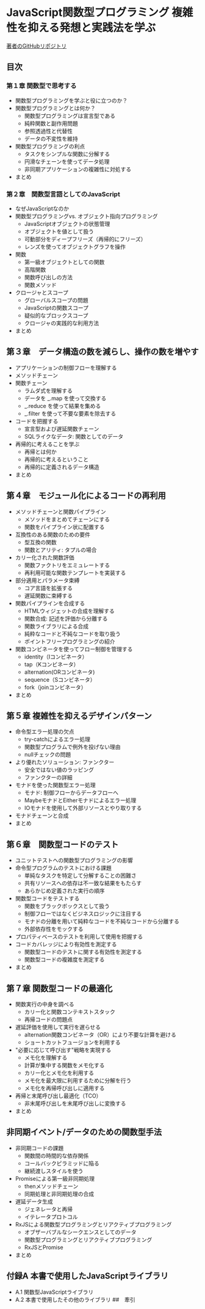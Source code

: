 # JavaScript関数型プログラミング 複雑性を抑える発想と実践法を学ぶ

[著者のGitHubリポジトリ](https://github.com/luijar/functional-programming-js)

## 目次
### 第１章 関数型で思考する
- 関数型プログラミングを学ぶと役に立つのか？<br>
- 関数型プログラミングとは何か？
  - 関数型プログラミングは宣言型である
  - 純粋関数と副作用問題
  - 参照透過性と代替性
  - データの不変性を維持
- 関数型プログラミングの利点
  - タスクをシンプルな関数に分解する
  - 円滑なチェーンを使ってデータ処理
  - 非同期アプリケーションの複雑性に対処する
- まとめ
### 第２章　関数型言語としてのJavaScript
- なぜJavaScriptなのか
- 関数型プログラミングvs. オブジェクト指向プログラミング
  - JavaScriptオブジェクトの状態管理
  - オブジェクトを値として扱う
  - 可動部分をディープフリーズ（再帰的にフリーズ）
  - レンズを使ってオブジェクトグラフを操作
- 関数
  - 第一級オブジェクトとしての関数
  - 高階関数
  - 関数呼び出しの方法
  - 関数メソッド
- クロージャとスコープ
  - グローバルスコープの問題
  - JavaScriptの関数スコープ
  - 疑似的なブロックスコープ
  - クロージャの実践的な利用方法
- まとめ
## 第３章　データ構造の数を減らし、操作の数を増やす
- アプリケーションの制御フローを理解する
- メソッドチェーン
- 関数チェーン
  - ラムダ式を理解する
  - データを _.map を使って交換する
  - _.reduce を使って結果を集める
  - _.filter を使って不要な要素を除去する
- コードを把握する
  - 宣言型および遅延関数チェーン
  - SQLライクなデータ: 関数としてのデータ
- 再帰的に考えることを学ぶ
  - 再帰とは何か
  - 再帰的に考えるということ
  - 再帰的に定義されるデータ構造
- まとめ
## 第４章　モジュール化によるコードの再利用
- メソッドチェーンと関数パイプライン
  - メソッドをまとめてチェーンにする
  - 関数をパイプライン状に配置する
- 互換性のある関数のための要件
  - 型互換の関数
  - 関数とアリティ: タプルの場合
- カリー化された関数評価
  - 関数ファクトリをエミュレートする
  - 再利用可能な関数テンプレートを実装する
- 部分適用とパラメータ束縛
  - コア言語を拡張する
  - 遅延関数に束縛する
- 関数パイプラインを合成する
  - HTMLウィジェットの合成を理解する
  - 関数合成: 記述を評価から分離する
  - 関数ライブラリによる合成
  - 純粋なコードと不純なコードを取り扱う
  - ポイントフリープログラミングの紹介
- 関数コンビネータを使ってフロー制御を管理する
  - identity（Iコンビネータ）
  - tap（Kコンビネータ）
  - alternation(ORコンビネータ)
  - sequence（Sコンビネータ）
  - fork（joinコンビネータ）
- まとめ
## 第５章 複雑性を抑えるデザインパターン
- 命令型エラー処理の欠点
  - try-catchによるエラー処理
  - 関数型プログラムで例外を投げない理由
  - nullチェックの問題
- より優れたソリューション: ファンクター
  - 安全ではない値のラッピング
  - ファンクターの詳細
- モナドを使った関数型エラー処理
  - モナド: 制御フローからデータフローへ
  - MaybeモナドとEitherモナドによるエラー処理
  - IOモナドを使用して外部リソースとやり取りする
- モナドチェーンと合成
- まとめ
## 第６章　関数型コードのテスト
- ユニットテストへの関数型プログラミングの影響
- 命令型プログラムのテストにおける課題
  - 単純なタスクを特定して分解することの困難さ
  - 共有リソースへの依存は不一致な結果をもたらす
  - あらかじめ定義された実行の順序
- 関数型コードをテストする
  - 関数をブラックボックスとして扱う
  - 制御フローではなくビジネスロジックに注目する
  - モナドの分離を用いて純粋なコードを不純なコードから分離する
  - 外部依存性をモックする
- プロパティベースのテストを利用して使用を把握する
- コードカバレッジにより有効性を測定する
  - 関数型コードのテストに関する有効性を測定する
  - 関数型コードの複雑度を測定する
- まとめ
## 第７章 関数型コードの最適化
- 関数実行の中身を調べる
  - カリー化と関数コンテキストスタック
  - 再帰コードの問題点
- 遅延評価を使用して実行を遅らせる
  - alternation関数コンビネータ（OR）により不要な計算を避ける
  - ショートカットフュージョンを利用する
- "必要に応じて呼び出す"戦略を実現する
  - メモ化を理解する
  - 計算が集中する関数をメモ化する
  - カリー化とメモ化を利用する
  - メモ化を最大限に利用するために分解を行う
  - メモ化を再帰呼び出しに適用する
- 再帰と末尾呼び出し最適化（TCO）
  - 非末尾呼び出しを末尾呼び出しに変換する
- まとめ
## 非同期イベント/データのための関数型手法
- 非同期コードの課題
  - 関数間の時間的な依存関係
  - コールバックピラミッドに陥る
  - 継続渡しスタイルを使う
- Promiseによる第一級非同期処理
  - thenメソッドチェーン
  - 同期処理と非同期処理の合成
- 遅延データ生成
  - ジェネレータと再帰
  - イテレータプロトコル
- RxJSによる関数型プログラミングとリアクティブプログラミング
  - オブザーバブルなシークエンスとしてのデータ
  - 関数型プログラミングとリアクティブプログラミング
  - RxJSとPromise
- まとめ
## 付録A 本書で使用したJavaScriptライブラリ
- A.1 関数型JavaScriptライブラリ
- A.2 本書で使用したその他のライブラリ
##　牽引

